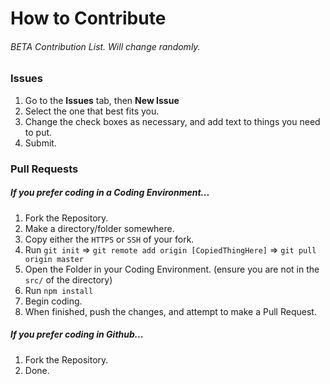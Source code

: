 # How to Contribute

###### BETA Contribution List. Will change randomly.

### Issues

1. Go to the **Issues** tab, then **New Issue**
2. Select the one that best fits you.
3. Change the check boxes as necessary, and add text to things you need to put.
4. Submit.

### Pull Requests

##### If you prefer coding in a Coding Environment...

1. Fork the Repository.
2. Make a directory/folder somewhere.
3. Copy either the ``HTTPS`` or ``SSH`` of your fork.
4. Run ``git init`` => ``git remote add origin [CopiedThingHere]`` => ``git pull origin master``
5. Open the Folder in your Coding Environment. (ensure you are not in the ``src/`` of the directory)
6. Run ``npm install``
7. Begin coding.
8. When finished, push the changes, and attempt to make a Pull Request.

##### If you prefer coding in Github...

1. Fork the Repository.
2. Done.
